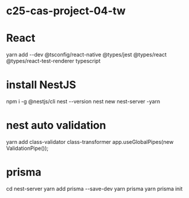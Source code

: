 # c25-cas-project-04-tw
# React 
yarn add --dev @tsconfig/react-native @types/jest @types/react @types/react-test-renderer typescript


# install NestJS 
npm i -g @nestjs/cli
nest --version
nest new nest-server
-yarn


# nest auto validation
 yarn add class-validator class-transformer
app.useGlobalPipes(new ValidationPipe());


# prisma 
cd nest-server
yarn add prisma --save-dev
yarn prisma
yarn prisma init
